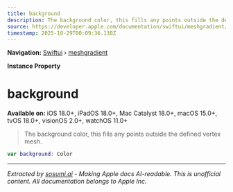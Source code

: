 ```yaml
---
title: background
description: The background color, this fills any points outside the defined vertex mesh.
source: https://developer.apple.com/documentation/swiftui/meshgradient/background
timestamp: 2025-10-29T00:09:36.130Z
---
```


**Navigation:** [Swiftui](/documentation/swiftui) › [meshgradient](/documentation/swiftui/meshgradient)

**Instance Property**

# background

**Available on:** iOS 18.0+, iPadOS 18.0+, Mac Catalyst 18.0+, macOS 15.0+, tvOS 18.0+, visionOS 2.0+, watchOS 11.0+

> The background color, this fills any points outside the defined vertex mesh.

```swift
var background: Color
```

---

*Extracted by [sosumi.ai](https://sosumi.ai) - Making Apple docs AI-readable.*
*This is unofficial content. All documentation belongs to Apple Inc.*
